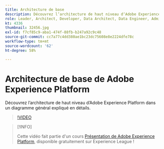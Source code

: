 ```yaml
---
title: Architecture de base
description: Découvrez l’architecture de haut niveau dʼAdobe Experience Platform dans un diagramme général expliqué en détails.
role: Leader, Architect, Developer, Data Architect, Data Engineer, Admin, User
kt: 4336
thumbnail: 32456.jpg
exl-id: f7cf85c9-aba1-474f-88fb-b247a92c9c48
source-git-commit: cc7a77c4dd380ae1bc23dc75608e8e2224dfe78c
workflow-type: tm+mt
source-wordcount: '62'
ht-degree: 58%

---
```


# Architecture de base de Adobe Experience Platform

Découvrez l’architecture de haut niveau dʼAdobe Experience Platform dans un diagramme général expliqué en détails.

>[!VIDEO](https://video.tv.adobe.com/v/32456?quality=12&learn=on)

>[!INFO]
>
> Cette vidéo fait partie d&#39;un cours [Présentation de Adobe Experience Platform](https://experienceleague.adobe.com/?recommended=ExperiencePlatform-U-1-2020.1), disponible gratuitement sur Experience League !


